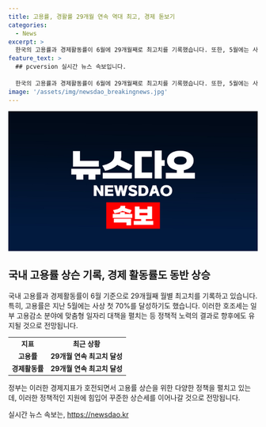 ```yaml
---
title: 고용률, 경활률 29개월 연속 역대 최고, 경제 돋보기
categories:
  - News
excerpt: >
  한국의 고용률과 경제활동률이 6월에 29개월째로 최고치를 기록했습니다. 또한, 5월에는 사상 첫 70%의 고용률을 기록하기도 했는데, 이는 일부 고용감소 분야에 맞춤형 일자리 대책을 펼침으로써 이루어진 결과입니다. 이러한 호조세는 지속되며 고용률 개선에 집중할 예정입니다. ※본 요약문은 작가의 해석과 요약에 기반하여 작성되었습니다. 원문의 전체 내용을 반영하고 있지 않을 수 있습니다.
feature_text: >
  ## pcversion 실시간 뉴스 속보입니다.

  한국의 고용률과 경제활동률이 6월에 29개월째로 최고치를 기록했습니다. 또한, 5월에는 사상 첫 70%의 고용률을 기록하기도 했는데, 이는 일부 고용감소 분야에 맞춤형 일자리 대책을 펼침으로써 이루어진 결과입니다. 이러한 호조세는 지속되며 고용률 개선에 집중할 예정입니다. ※본 요약문은 작가의 해석과 요약에 기반하여 작성되었습니다. 원문의 전체 내용을 반영하고 있지 않을 수 있습니다.
image: '/assets/img/newsdao_breakingnews.jpg'
---
```


<p><img src="/assets/img/newsdao_breakingnews.jpg" alt="pcversion 속보" /></p>

<h2 data-ke-size="size26">국내 고용률 상슨 기록, 경제 활동률도 동반 상승</h2>

<p data-ke-size="size16">국내 고용률과 경제활동률이 6월 기준으로 29개월째 월별 최고치를 기록하고 있습니다. 특히, 고용률은 지난 5월에는 사상 첫 70%를 달성하기도 했습니다. 이러한 호조세는 일부 고용감소 분야에 맞춤형 일자리 대책을 펼치는 등 정책적 노력의 결과로 향후에도 유지될 것으로 전망됩니다.</p>

<table>
  <tr>
    <td style="text-align: center; height: 17px;"><b>지표</b></td>
    <td style="text-align: center; height: 17px;"><b>최근 상황</b></td>
  </tr>
  <tr>
    <td style="text-align: center; height: 17px;"><b>고용률</b></td>
    <td style="text-align: center; height: 17px;"><b>29개월 연속 최고치 달성</b></td>
  </tr>
  <tr>
    <td style="text-align: center; height: 17px;"><b>경제활동률</b></td>
    <td style="text-align: center; height: 17px;"><b>29개월 연속 최고치 달성</b></td>
  </tr>
</table>

<p data-ke-size="size16">정부는 이러한 경제지표가 호전되면서 고용률 상슨을 위한 다양한 정책을 펼치고 있는데, 이러한 정책적인 지원에 힘입어 꾸준한 상슨세를 이어나갈 것으로 전망됩니다.</p>
실시간 뉴스 속보는, <a href="https://newsdao.kr" rel="dofollow">https://newsdao.kr</a>


